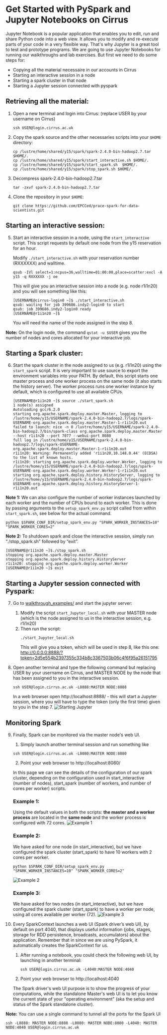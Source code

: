 # Get Started with PySpark and Jupyter Notebooks on Cirrus

Jupyter Notebook is a popular application that enables you to edit, run and share Python code into a web view. 
It allows you to modify and re-execute parts of your code in a very flexible way. 
That's why Jupyter is a great tool to test and prototype programs. 
We are going to use Jupyter Notebooks for running our walkthroughs and lab exercises.
But first we need to do some steps for:
 * Copying all the material necessaire in our accounts in Cirrus 
 * Starting an interactive session in a node
 * Starting a spark cluster in that node
 * Starting a Jupyter session connected with pyspark

## Retrieving all the material: 

1. Open a new terminal and login into Cirrus: (replace USER by your username on Cirrus)
    ```
    ssh USER@login.cirrus.ac.uk
    ```

2. Copy the spark source and the other necessaries scripts into your `$HOME` directory:
    ```
    cp /lustre/home/shared/y15/spark/spark-2.4.0-bin-hadoop2.7.tar $HOME/.
    cp /lustre/home/shared/y15/spark/start_interactive.sh $HOME/.
    cp /lustre/home/shared/y15/spark/start_spark.sh  $HOME/.
    cp /lustre/home/shared/y15/spark/stop_spark.sh $HOME/.
    ```

3.	Decompress spark-2.4.0-bin-hadoop2.7.tar
    ```
    tar -zxvf spark-2.4.0-bin-hadoop2.7.tar
    ```
    
4.	Clone the repository in your `$HOME`:
    ```
    git clone https://github.com/EPCCed/prace-spark-for-data-scientists.git
    ```

## Starting an interactive session:

5. Start an interactive session in a node, using the `start_interactive` script. 
   This script requests by default one node from the y15 reservation for an hour.

   Modify `./start_interactive.sh` with your reservation number (RXXXXXX) and walltime.
   ```
   qsub -IVl select=1:ncpus=36,walltime=01:00:00,place=scatter:excl -A y15 -q RXXXXXX -j oe
   ```
   This will give you an interactive session into a node (e.g. node r1i1n20) and you will see something like this:
    
   ```
   [USERNAME@cirrus-login0 ~]$ ./start_interactive.sh
   qsub: waiting for job 399686.indy2-login0 to start
   qsub: job 399686.indy2-login0 ready
   [USERNAME@r1i1n20 ~]$
   ```
   You will need the name of the node assigned in the step 8.

**Note:** On the login node, the command `qstat -u $USER` gives you the number of nodes and cores allocated for your interactive job.


## Starting a Spark cluster: 

6. Start the spark cluster in the node assigned to us (e.g. r1i1n20) using the `start_spark` script. 
    It is very important to use source to export the environment variables into your PATH. 
    By default, this script starts one master process and one worker process on the same node 
    (it also starts the history server). The worker process runs one worker instance by default, 
    which is configured to use all available CPUs.
    
    ```
    [USERNAME@r1i1n20 ~]$ source ./start_spark.sh 
    1 node(s) assigned
    Autoloading gcc/6.2.0
    starting org.apache.spark.deploy.master.Master, logging to /lustre/home/y15/USERNAME/spark-2.4.0-bin-hadoop2.7/logs/spark-USERNAME-org.apache.spark.deploy.master.Master-1-r1i1n20.out
    failed to launch: nice -n 0 /lustre/home/y15/USERNAME/spark-2.4.0-bin-hadoop2.7/bin/spark-class org.apache.spark.deploy.master.Master --host r1i1n20 --port 7077 --webui-port 8080
    full log in /lustre/home/y15/USERNAME/spark-2.4.0-bin-hadoop2.7/logs/spark-USERNAME-org.apache.spark.deploy.master.Master-1-r1i1n20.out
    r1i1n20: Warning: Permanently added 'r1i1n20,10.148.0.44' (ECDSA) to the list of known hosts.
    r1i1n20: starting org.apache.spark.deploy.worker.Worker, logging to /lustre/home/y15/USERNAME/spark-2.4.0-bin-hadoop2.7/logs/spark-USERNAME-org.apache.spark.deploy.worker.Worker-1-r1i1n20.out
    starting org.apache.spark.deploy.history.HistoryServer, logging to /lustre/home/y15/USERNAME/spark-2.4.0-bin-hadoop2.7/logs/spark-USERNAME-org.apache.spark.deploy.history.HistoryServer-1-r1i1n20.out
    ```

**Note 1:** We can also configure the number of worker instances launched by each worker and
the number of CPUs bound to each worker.
This is done by passing arguments to the `setup_spark_env.py` script called from within `start_spark.sh`,
see below for the actual command.
```
python $SPARK_CONF_DIR/setup_spark_env.py "SPARK_WORKER_INSTANCES=10" "SPARK_WORKER_CORES=2"
```

**Note 2:** To shutdown spark and close the interactive session, simply run “./stop_spark.sh” followed by “exit”.
```
[USERNAME@r1i1n20 ~]$./stop_spark.sh
stopping org.apache.spark.deploy.master.Master
stopping org.apache.spark.deploy.history.HistoryServer
r1i1n20: stopping org.apache.spark.deploy.worker.Worker 
[USERNAME@r1i1n20 ~]$ exit
```
## Starting a Jupyter session connected with Pyspark: 
7. Go to [walkthrough_examples/](walkthrough_examples/) and start the jupyter server:  
   1. Modify the script `start_Jupyter_local.sh` with your MASTER node 
   (which is the node assigned to us in the interactive session, e.g. r1i1n20)  
   1. Then run the script:
      ```
      ./start_Jupyter_local.sh
      ```
      This will give you a token, which will be used in step 8, 
      like this one: http://0.0.0.0:8888/?token=2d5e554b2397355c334b8c3367503b06c4f6f95a26151795  

8. Open another terminal and type the following command but replacing USER by your username on Cirrus, 
   and MASTER NODE by the node that has been assigned to you in the interactive session. 
   ```
   ssh USER@login.cirrus.ac.uk -L8888:MASTER NODE:8888
   ```
   In a web browser open http://localhost:8888/ -
   this will start a Jupyter session, where you will have to type the token 
   (only the first time) given to you in the step 7. 
   ![Starting Jupyter](Spark_Applications/start_Jupyter.png)

## Monitoring Spark

9. Finally, Spark can be monitored via the master node's web UI. 
   1. Simply launch another terminal session and run something like
   ```
   ssh USER@login.cirrus.ac.uk -L8080:MASTER NODE:8080
   ```
   2. Point your web browser to http://localhost:8080/

   In this page we can see the details of the configuration of our spark cluster, 
   depending on the configuration used in start_interactive (number of nodes), 
   start_spark (number of workers, and number of cores per worker) scripts. 
 
    ### Example 1:
    Using the default values in both the scripts:
    **the master and a worker process** are located in the **same node** 
    and the worker process is configured with 72 cores.
    ![Example 1](Spark_Applications/WebUI-Example1.png)

    ### Example 2:
    We have asked for one node (in start_interactive), but we have configured the spark cluster 
    (start_spark) to have 10 workers with 2 cores per worker. 
    ```
    python $SPARK_CONF_DIR/setup_spark_env.py "SPARK_WORKER_INSTANCES=10" "SPARK_WORKER_CORES=2"
    ```
    ![Example 2](Spark_Applications/WebUI-Example2.png)
    
    ### Example 3:
    We have asked for two nodes (in start_interactive), 
    but we have configured the spark cluster (start_spark) to have a worker per node, 
    using all cores available per worker (72).
    ![Example 3](Spark_Applications/WebUI-Example3.png)
    
10. Every SparkContext launches a web UI (Spark driver’s web UI), by default on port 4040, 
    that displays useful information (jobs, stages, storage for RDD persistence, broadcasts, accumulators) 
    about the application. 
    Remember that in since we are using PySpark, it automatically creates the SparkContext for us. 
    
    1. After running a notebook, you could check the following web UI, by launching in another terminal: 
       ```
       ssh USER@login.cirrus.ac.uk -L4040:MASTER NODE:4040
       ```
    1. Point your web browser to http://localhost:4040

    The Spark driver's web UI purpose is to show the progress of your computations, 
    while the standalone Master's web UI is to let you know the current state of your 
    "operating environment" (aka the setup and status of the Spark standalone cluster).
    

**Note:** You can use a single command to tunnel all the ports for the Spark UI
```
ssh -L8888: MASTER NODE:8888 -L8080: MASTER NODE:8080 -L4040: MASTER NODE:4040 USER@login.cirrus.ac.uk
```

